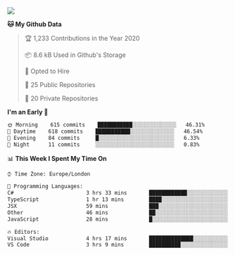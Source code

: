<img src="https://github.com/jasonhughes94/jasonhughes94/blob/main/header.png?raw=true">

<!--START_SECTION:waka-->
**🐱 My Github Data** 

> 🏆 1,233 Contributions in the Year 2020
 > 
> 📦 8.6 kB Used in Github's Storage 
 > 
> 💼 Opted to Hire
 > 
> 📜 25 Public Repositories 
 > 
> 🔑 20 Private Repositories  
 > 
**I'm an Early 🐤** 

```md
🌞 Morning    615 commits    ███████████░░░░░░░░░░░░░░   46.31% 
🌆 Daytime    618 commits    ███████████░░░░░░░░░░░░░░   46.54% 
🌃 Evening    84 commits     █░░░░░░░░░░░░░░░░░░░░░░░░   6.33% 
🌙 Night      11 commits     ░░░░░░░░░░░░░░░░░░░░░░░░░   0.83%

```


📊 **This Week I Spent My Time On** 

```md
⌚︎ Time Zone: Europe/London

💬 Programming Languages: 
C#                       3 hrs 33 mins       ████████████░░░░░░░░░░░░░   47.84% 
TypeScript               1 hr 13 mins        ████░░░░░░░░░░░░░░░░░░░░░   16.41% 
JSX                      59 mins             ███░░░░░░░░░░░░░░░░░░░░░░   13.21% 
Other                    46 mins             ██░░░░░░░░░░░░░░░░░░░░░░░   10.5% 
JavaScript               28 mins             █░░░░░░░░░░░░░░░░░░░░░░░░   6.3%

🔥 Editors: 
Visual Studio            4 hrs 17 mins       ██████████████░░░░░░░░░░░   57.64% 
VS Code                  3 hrs 9 mins        ██████████░░░░░░░░░░░░░░░   42.36%

```


<!--END_SECTION:waka-->
